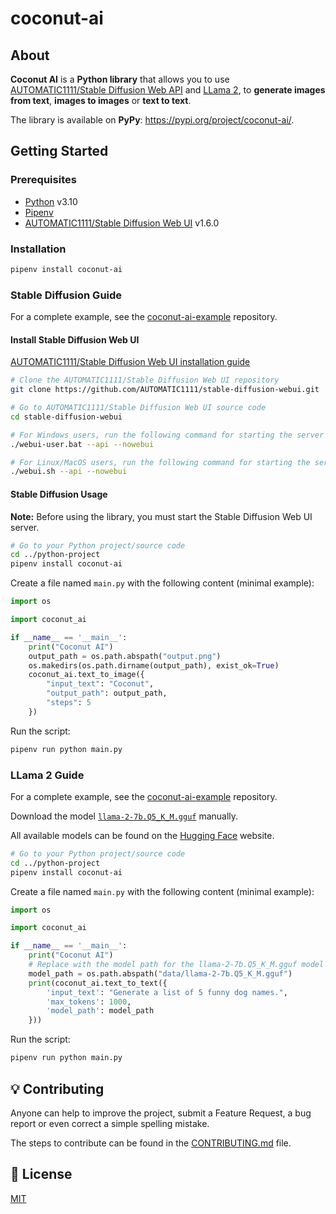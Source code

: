 # coconut-ai

## About

**Coconut AI** is a **Python library** that allows you to use [AUTOMATIC1111/Stable Diffusion Web API](https://github.com/AUTOMATIC1111/stable-diffusion-webui) and [LLama 2](https://ai.meta.com/llama/), to **generate images from text**, **images to images** or **text to text**.

The library is available on **PyPy**: <https://pypi.org/project/coconut-ai/>.

## Getting Started

### Prerequisites

- [Python](https://www.python.org/) v3.10
- [Pipenv](https://pipenv.pypa.io/)
- [AUTOMATIC1111/Stable Diffusion Web UI](https://github.com/AUTOMATIC1111/stable-diffusion-webui) v1.6.0

### Installation

```sh
pipenv install coconut-ai
```

### Stable Diffusion Guide

For a complete example, see the [coconut-ai-example](https://github.com/sae-llm-coconut/coconut-ai-example) repository.

#### Install Stable Diffusion Web UI

[AUTOMATIC1111/Stable Diffusion Web UI installation guide](https://github.com/AUTOMATIC1111/stable-diffusion-webui?tab=readme-ov-file#installation-and-running)

```sh
# Clone the AUTOMATIC1111/Stable Diffusion Web UI repository
git clone https://github.com/AUTOMATIC1111/stable-diffusion-webui.git

# Go to AUTOMATIC1111/Stable Diffusion Web UI source code
cd stable-diffusion-webui

# For Windows users, run the following command for starting the server
./webui-user.bat --api --nowebui

# For Linux/MacOS users, run the following command for starting the server
./webui.sh --api --nowebui
```

#### Stable Diffusion Usage

**Note:** Before using the library, you must start the Stable Diffusion Web UI server.

```sh
# Go to your Python project/source code
cd ../python-project
pipenv install coconut-ai
```

Create a file named `main.py` with the following content (minimal example):

```py
import os

import coconut_ai

if __name__ == '__main__':
    print("Coconut AI")
    output_path = os.path.abspath("output.png")
    os.makedirs(os.path.dirname(output_path), exist_ok=True)
    coconut_ai.text_to_image({
        "input_text": "Coconut",
        "output_path": output_path,
        "steps": 5
    })
```

Run the script:

```sh
pipenv run python main.py
```

### LLama 2 Guide

For a complete example, see the [coconut-ai-example](https://github.com/sae-llm-coconut/coconut-ai-example) repository.

Download the model [`llama-2-7b.Q5_K_M.gguf`](https://huggingface.co/TheBloke/Llama-2-7B-GGUF/blob/main/llama-2-7b.Q5_K_M.gguf) manually.

All available models can be found on the [Hugging Face](https://huggingface.co/TheBloke/Llama-2-7B-GGUF#provided-files) website.

```sh
# Go to your Python project/source code
cd ../python-project
pipenv install coconut-ai
```

Create a file named `main.py` with the following content (minimal example):

```py
import os

import coconut_ai

if __name__ == '__main__':
    print("Coconut AI")
    # Replace with the model path for the llama-2-7b.Q5_K_M.gguf model downloaded manually
    model_path = os.path.abspath("data/llama-2-7b.Q5_K_M.gguf")
    print(coconut_ai.text_to_text({
        'input_text': "Generate a list of 5 funny dog names.",
        'max_tokens': 1000,
        'model_path': model_path
    }))
```

Run the script:

```sh
pipenv run python main.py
```

## 💡 Contributing

Anyone can help to improve the project, submit a Feature Request, a bug report or even correct a simple spelling mistake.

The steps to contribute can be found in the [CONTRIBUTING.md](./CONTRIBUTING.md) file.

## 📄 License

[MIT](./LICENSE)
